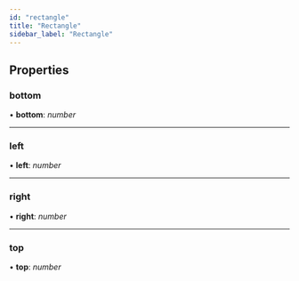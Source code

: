 ```yaml
---
id: "rectangle"
title: "Rectangle"
sidebar_label: "Rectangle"
---
```


## Properties

###  bottom

• **bottom**: *number*

___

###  left

• **left**: *number*

___

###  right

• **right**: *number*

___

###  top

• **top**: *number*
